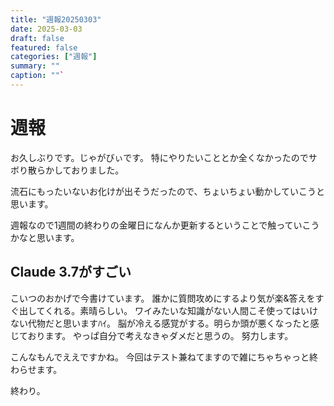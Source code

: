 ```yaml
---
title: "週報20250303"
date: 2025-03-03
draft: false 
featured: false 
categories: ["週報"]  
summary: "" 
caption: ""`
---
```

# 週報

お久しぶりです。じゃがびぃです。
特にやりたいこととか全くなかったのでサボり散らかしておりました。

流石にもったいないお化けが出そうだったので、ちょいちょい動かしていこうと思います。

週報なので1週間の終わりの金曜日になんか更新するということで触っていこうかなと思います。

## Claude 3.7がすごい

こいつのおかげで今書けています。
誰かに質問攻めにするより気が楽&答えをすぐ出してくれる。素晴らしい。
ワイみたいな知識がない人間こそ使ってはいけない代物だと思いますﾊｲ。
脳が冷える感覚がする。明らか頭が悪くなったと感じております。
やっぱ自分で考えなきゃダメだと思うの。
努力します。

こんなもんでええですかね。
今回はテスト兼ねてますので雑にちゃちゃっと終わらせます。

終わり。
